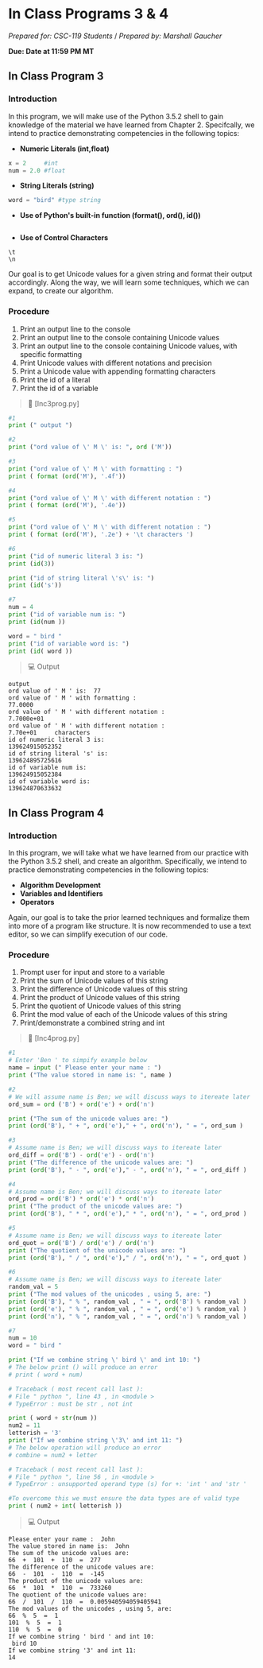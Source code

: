 
# In Class Programs 3 & 4
_Prepared for: CSC-119 Students_ /
_Prepared by: Marshall Gaucher_

**Due: Date at 11:59 PM MT**

## In Class Program 3 
### Introduction
In this program, we will make use of the Python 3.5.2 shell to gain knowledge
of the material we have learned from Chapter 2. Specifcally, we intend to
practice demonstrating competencies in the following topics:

* **Numeric Literals (int,float)**
```python
x = 2     #int
num = 2.0 #float
```
* **String Literals (string)**
```python
word = "bird" #type string
```
* **Use of Python's built-in function (format(), ord(), id())**
```

```
* **Use of Control Characters**
```
\t
\n
```
Our goal is to get Unicode values for a given string and format their
output accordingly. Along the way, we will learn some techniques, which we
can expand, to create our algorithm.


### Procedure
1. Print an output line to the console
2. Print an output line to the console containing Unicode values
3. Print an output line to the console containing Unicode values, with
specific formatting
4. Print Unicode values with different notations and precision
5. Print a Unicode value with appending formatting characters
6. Print the id of a literal
7. Print the id of a variable

> :page_facing_up: [Inc3prog.py]
```python
#1
print (" output ")

#2
print ("ord value of \' M \' is: ", ord ('M'))

#3
print ("ord value of \' M \' with formatting : ")
print ( format (ord('M'), '.4f'))

#4
print ("ord value of \' M \' with different notation : ")
print ( format (ord('M'), '.4e'))

#5
print ("ord value of \' M \' with different notation : ")
print ( format (ord('M'), '.2e') + '\t characters ')

#6
print ("id of numeric literal 3 is: ")
print (id(3))

print ("id of string literal \'s\' is: ")
print (id('s'))

#7
num = 4
print ("id of variable num is: ")
print (id(num ))

word = " bird "
print ("id of variable word is: ")
print (id( word ))
```

> :computer: Output
```
output 
ord value of ' M ' is:  77
ord value of ' M ' with formatting : 
77.0000
ord value of ' M ' with different notation : 
7.7000e+01
ord value of ' M ' with different notation : 
7.70e+01	 characters 
id of numeric literal 3 is: 
139624915052352
id of string literal 's' is: 
139624895725616
id of variable num is: 
139624915052384
id of variable word is: 
139624870633632
```
## In Class Program 4
### Introduction
In this program, we will take what we have learned from our practice with
the Python 3.5.2 shell, and create an algorithm. Specifically, we intend to
practice demonstrating competencies in the following topics:

* **Algorithm Development**
* **Variables and Identifiers**
* **Operators**

Again, our goal is to take the prior learned techniques and formalize them
into more of a program like structure. It is now recommended to use a text
editor, so we can simplify execution of our code.

### Procedure
1. Prompt user for input and store to a variable
2. Print the sum of Unicode values of this string
3. Print the difference of Unicode values of this string
4. Print the product of Unicode values of this string
5. Print the quotient of Unicode values of this string
6. Print the mod value of each of the Unicode values of this string
7. Print/demonstrate a combined string and int 


> :page_facing_up: [Inc4prog.py]

```python
#1
# Enter 'Ben ' to simpify example below
name = input (" Please enter your name : ")
print ("The value stored in name is: ", name )

#2
# We will assume name is Ben; we will discuss ways to itereate later
ord_sum = ord ('B') + ord('e') + ord('n')

print ("The sum of the unicode values are: ")
print (ord('B'), " + ", ord('e')," + ", ord('n'), " = ", ord_sum )

#3
# Assume name is Ben; we will discuss ways to itereate later
ord_diff = ord('B') - ord('e') - ord('n')
print ("The difference of the unicode values are: ")
print (ord('B'), " - ", ord('e')," - ", ord('n'), " = ", ord_diff )

#4
# Assume name is Ben; we will discuss ways to itereate later
ord_prod = ord('B') * ord('e') * ord('n')
print ("The product of the unicode values are: ")
print (ord('B'), " * ", ord('e')," * ", ord('n'), " = ", ord_prod )

#5
# Assume name is Ben; we will discuss ways to itereate later
ord_quot = ord('B') / ord('e') / ord('n')
print ("The quotient of the unicode values are: ")
print (ord('B'), " / ", ord('e')," / ", ord('n'), " = ", ord_quot )

#6
# Assume name is Ben; we will discuss ways to itereate later
random_val = 5
print ("The mod values of the unicodes , using 5, are: ")
print (ord('B'), " % ", random_val , " = ", ord('B') % random_val )
print (ord('e'), " % ", random_val , " = ", ord('e') % random_val )
print (ord('n'), " % ", random_val , " = ", ord('n') % random_val )

#7
num = 10
word = " bird "

print ("If we combine string \' bird \' and int 10: ")
# The below print () will produce an error
# print ( word + num)

# Traceback ( most recent call last ):
# File " python ", line 43 , in <module >
# TypeError : must be str , not int

print ( word + str(num ))
num2 = 11
letterish = '3'
print ("If we combine string \'3\' and int 11: ")
# The below operation will produce an error
# combine = num2 + letter

# Traceback ( most recent call last ):
# File " python ", line 56 , in <module >
# TypeError : unsupported operand type (s) for +: 'int ' and 'str '

#To overcome this we must ensure the data types are of valid type
print ( num2 + int( letterish ))
```

> :computer: Output
```
Please enter your name :  John
The value stored in name is:  John
The sum of the unicode values are: 
66  +  101  +  110  =  277
The difference of the unicode values are: 
66  -  101  -  110  =  -145
The product of the unicode values are: 
66  *  101  *  110  =  733260
The quotient of the unicode values are: 
66  /  101  /  110  =  0.005940594059405941
The mod values of the unicodes , using 5, are: 
66  %  5  =  1
101  %  5  =  1
110  %  5  =  0
If we combine string ' bird ' and int 10: 
 bird 10
If we combine string '3' and int 11: 
14
```

